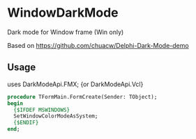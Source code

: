 # WindowDarkMode
 Dark mode for Window frame (Win only)

Based on https://github.com/chuacw/Delphi-Dark-Mode-demo


## Usage
uses DarkModeApi.FMX; {or DarkModeApi.Vcl}

```Pascal
procedure TFormMain.FormCreate(Sender: TObject);
begin
  {$IFDEF MSWINDOWS}
  SetWindowColorModeAsSystem;
  {$ENDIF}
end;
```